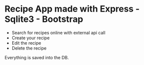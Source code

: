 # Recipe App made with Express - Sqlite3 - Bootstrap

- Search for recipes online with external api call
- Create your recipe
- Edit the recipe
- Delete the recipe

Everything is saved into the DB.
